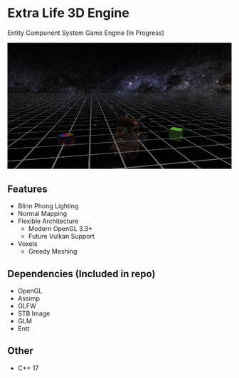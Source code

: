 # Extra Life 3D Engine
Entity Component System Game Engine (In Progress)

![](Assets/textures/progress_screenshot.png)


## Features
- Blinn Phong Lighting
- Normal Mapping
- Flexible Architecture
  - Modern OpenGL 3.3+
  - Future Vulkan Support
- Voxels
  - Greedy Meshing 
## Dependencies (Included in repo)
- OpenGL
- Assimp
- GLFW
- STB Image
- GLM
- Entt
## Other
- C++ 17


